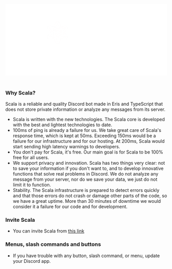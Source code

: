 <div align="center">
<img src="./images/scalaBanner.png" width="600px" alt="scalaBanner"/>
<br><br></div>

### Why Scala?

Scala is a reliable and quality Discord bot made in Eris and TypeScript that does not store private information or analyze any messages from its server.
- Scala is written with the new technologies. The Scala core is developed with the best and lightest technologies to date.
- 100ms of ping is already a failure for us. We take great care of Scala's response time, which is kept at 50ms. Exceeding 150ms would be a failure for our infrastructure and for our hosting. At 200ms, Scala would start sending high latency warnings to developers.
- You don't pay for Scala, it's free. Our main goal is for Scala to be 100% free for all users.
- We support privacy and innovation. Scala has two things very clear: not to save your information if you don't want to, and to develop innovative functions that solve real problems in Discord. We do not analyze any message from your server, nor do we save your data, we just do not limit it to function.
- Stability. The Scala infrastructure is prepared to detect errors quickly and that those errors do not crash or damage other parts of the code, so we have a great uptime. More than 30 minutes of downtime we would consider it a failure for our code and for development.

### Invite Scala
- You can invite Scala from [this link](https://invite.scalabot.me)

### Menus, slash commands and buttons
- If you have trouble with any button, slash command, or menu, update your Discord app.
